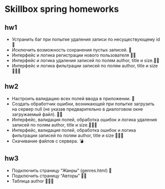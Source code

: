 # Skillbox spring homeworks 
## hw1 
* Устранить баг при попытке удаления записи по несуществующему id 🦾
* Исключить возможность сохранения пустых записей. 🦾
* Интерфейс и логика регистрации нового пользователя 🦾🦾
* Интерфейс и логика удаления записей по полям author, title и size.🦾🦾
* Интерфейс и логика фильтрации записей по полям author, title и size 🦾🦾🦾

## hw2
* Настроить валидацию всех полей ввода в приложении. 🦾
* Создать обработчик ошибки, возникающей при попытке загрузить на сервер null (не указав предварительно в диалоговом окне загружаемый файл). 🦾🦾
* Интерфейс, валидация полей, обработка ошибок и логика удаления записей по полям author, title и size.🦾🦾🦾
* Интерфейс, валидация полей, обработка ошибок и логика фильтрации записей по полям author, title и size 🦾🦾🦾
* Скачивание файлов с сервера. 💣

## hw3
* Подключить страницу “Жанры” (genres.html) 🦾
* Подключить страницу “Авторы” 🦾🦾
* Таблица author 🦾🦾🦾
